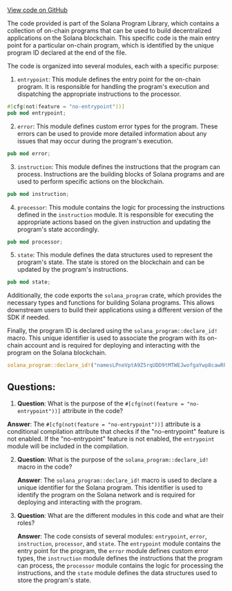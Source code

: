 [View code on GitHub](https://github.com/solana-labs/solana-program-library/name-service/program/src/lib.rs)

The code provided is part of the Solana Program Library, which contains a collection of on-chain programs that can be used to build decentralized applications on the Solana blockchain. This specific code is the main entry point for a particular on-chain program, which is identified by the unique program ID declared at the end of the file.

The code is organized into several modules, each with a specific purpose:

1. `entrypoint`: This module defines the entry point for the on-chain program. It is responsible for handling the program's execution and dispatching the appropriate instructions to the processor.
```rust
#[cfg(not(feature = "no-entrypoint"))]
pub mod entrypoint;
```

2. `error`: This module defines custom error types for the program. These errors can be used to provide more detailed information about any issues that may occur during the program's execution.
```rust
pub mod error;
```

3. `instruction`: This module defines the instructions that the program can process. Instructions are the building blocks of Solana programs and are used to perform specific actions on the blockchain.
```rust
pub mod instruction;
```

4. `processor`: This module contains the logic for processing the instructions defined in the `instruction` module. It is responsible for executing the appropriate actions based on the given instruction and updating the program's state accordingly.
```rust
pub mod processor;
```

5. `state`: This module defines the data structures used to represent the program's state. The state is stored on the blockchain and can be updated by the program's instructions.
```rust
pub mod state;
```

Additionally, the code exports the `solana_program` crate, which provides the necessary types and functions for building Solana programs. This allows downstream users to build their applications using a different version of the SDK if needed.

Finally, the program ID is declared using the `solana_program::declare_id!` macro. This unique identifier is used to associate the program with its on-chain account and is required for deploying and interacting with the program on the Solana blockchain.
```rust
solana_program::declare_id!("namesLPneVptA9Z5rqUDD9tMTWEJwofgaYwp8cawRkX");
```
## Questions: 
 1. **Question**: What is the purpose of the `#[cfg(not(feature = "no-entrypoint"))]` attribute in the code?

   **Answer**: The `#[cfg(not(feature = "no-entrypoint"))]` attribute is a conditional compilation attribute that checks if the "no-entrypoint" feature is not enabled. If the "no-entrypoint" feature is not enabled, the `entrypoint` module will be included in the compilation.

2. **Question**: What is the purpose of the `solana_program::declare_id!` macro in the code?

   **Answer**: The `solana_program::declare_id!` macro is used to declare a unique identifier for the Solana program. This identifier is used to identify the program on the Solana network and is required for deploying and interacting with the program.

3. **Question**: What are the different modules in this code and what are their roles?

   **Answer**: The code consists of several modules: `entrypoint`, `error`, `instruction`, `processor`, and `state`. The `entrypoint` module contains the entry point for the program, the `error` module defines custom error types, the `instruction` module defines the instructions that the program can process, the `processor` module contains the logic for processing the instructions, and the `state` module defines the data structures used to store the program's state.